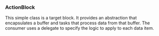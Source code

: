### ActionBlock<T>
This simple class is a target block. It provides an abstraction that encapsulates a buffer and tasks that process data from that buffer. The consumer uses a delegate to specify the logic to apply to each data item. 